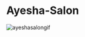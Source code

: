 # Ayesha-Salon
![ayeshasalongif](https://user-images.githubusercontent.com/87724081/202247106-606b81bf-66ef-45c5-8fc3-03d2189c43ab.gif)

